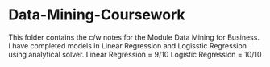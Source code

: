 # Data-Mining-Coursework

This folder contains the c/w notes for the Module Data Mining for Business. I have completed models in Linear Regression and Logisstic Regression using analytical solver. 
Linear Regression = 9/10 
Logistic Regression = 10/10
